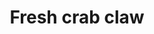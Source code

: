 ---
layout: item
title: Fresh crab claw
item-id: 7536
datatable: true
id: 7536
name: "Fresh crab claw"
members: true
lowalch: 0
highalch: 0
examine: "Fresh off the crab itself."
monsters:
  - id: 4819
    name: "Crab"
    members: true
    combat_level: 23
    wiki_url: "https://oldschool.runescape.wiki/w/Crab#Level_23"
    drops:
      - quantity: "1"
        rarity: 0.0625
    image: "https://oldschool.runescape.wiki/images/6/63/Crab.png?e81ce"
  - id: 4822
    name: "Crab"
    members: true
    combat_level: 21
    wiki_url: "https://oldschool.runescape.wiki/w/Crab#Level_21"
    drops:
      - quantity: "1"
        rarity: 0.0625
    image: "https://oldschool.runescape.wiki/images/6/63/Crab.png?e81ce"
---
